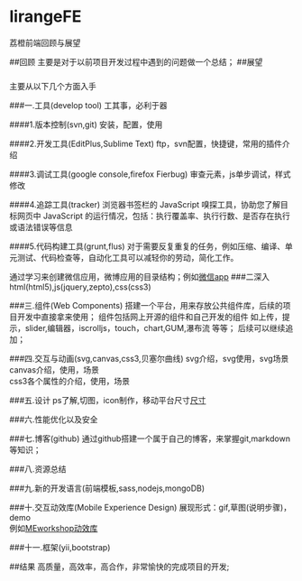 lirangeFE
=========

荔橙前端回顾与展望


##回顾
主要是对于以前项目开发过程中遇到的问题做一个总结；
##展望

###

###

###

主要从以下几个方面入手

###一.工具(develop tool)
工其事，必利于器

####1.版本控制(svn,git)
安装，配置，使用

####2.开发工具(EditPlus,Sublime Text)
ftp，svn配置，快捷键，常用的插件介绍

####3.调试工具(google console,firefox Fierbug)
审查元素，js单步调试，样式修改

####4.追踪工具(tracker)
浏览器书签栏的 JavaScript 嗅探工具，协助您了解目标网页中 JavaScript 的运行情况，包括：执行覆盖率、执行行数、是否存在执行或语法错误等信息

####5.代码构建工具(grunt,flus)
对于需要反复重复的任务，例如压缩、编译、单元测试、代码检查等，自动化工具可以减轻你的劳动，简化工作。

通过学习来创建微信应用，微博应用的目录结构；例如[微信app](https://github.com/mashuangshuang/lirangeProject)
###二深入html(html5),js(jquery,zepto),css(css3)

###三.组件(Web Components)
搭建一个平台，用来存放公共组件库，后续的项目开发中直接拿来使用；
组件包括网上开源的组件和自己开发的组件
如上传，提示，slider,编辑器，iscrolljs，touch，chart,GUM,瀑布流
等等；
后续可以继续追加；

###四.交互与动画(svg,canvas,css3,贝塞尔曲线)
svg介绍，svg使用，svg场景                                   
canvas介绍，使用，场景																	
css3各个属性的介绍，使用，场景


###五.设计
ps了解,切图，icon制作，移动平台尺寸[尺寸](http://chicun.in/index.html)

###六.性能优化以及安全

###七.博客(github)
通过github搭建一个属于自己的博客，来掌握git,markdown等知识；

###八.资源总结

###九.新的开发语言(前端模板,sass,nodejs,mongoDB)

###十.交互动效库(Mobile Experience Design)
展现形式：gif,草图(说明步骤)，demo														
例如[MEworkshop动效库](http://huaban.com/ttl9dmur55/pins/)

###十一.框架(yii,bootstrap)

##结果
高质量，高效率，高合作，非常愉快的完成项目的开发;
